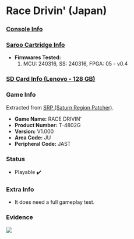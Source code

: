 # Race Drivin' (Japan)

### [Console Info](../../../../Info/Consoles/VA13/README.md)

### [Saroo Cartridge Info](../../../../Info/Cartridges/RetroGameParadiseStore/1.32F/README.md)

- <b>Firmwares Tested:</b>
  1. MCU: 240316, SS: 240316, FPGA: 05 - v0.4

### [SD Card Info (Lenovo - 128 GB)](../../../../Info/SdCards/Lenovo/128GB/fat32/README.md)

### Game Info

Extracted from [SRP (Saturn Region Patcher)](https://segaxtreme.net/resources/saturn-region-patcher.81/download).

- <b>Game Name:</b> RACE DRIVIN'
- <b>Product Number:</b> T-4802G
- <b>Version:</b> V1.000
- <b>Area Code:</b> JU
- <b>Peripheral Code:</b> JAST

### Status

- Playable :heavy_check_mark:

### Extra Info

- It does need a full gameplay test.

### Evidence

[![](https://img.youtube.com/vi/q6BjVcALLMc/0.jpg)](https://www.youtube.com/watch?v=q6BjVcALLMc)
